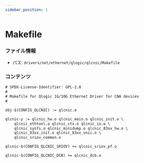 ```yaml
---
sidebar_position: 1
---
```

# Makefile

### ファイル情報

- パス: `drivers/net/ethernet/qlogic/qlcnic/Makefile`

### コンテンツ

```txt
# SPDX-License-Identifier: GPL-2.0
#
# Makefile for Qlogic 1G/10G Ethernet Driver for CNA devices
#

obj-$(CONFIG_QLCNIC) := qlcnic.o

qlcnic-y := qlcnic_hw.o qlcnic_main.o qlcnic_init.o \
	qlcnic_ethtool.o qlcnic_ctx.o qlcnic_io.o \
	qlcnic_sysfs.o qlcnic_minidump.o qlcnic_83xx_hw.o \
	qlcnic_83xx_init.o qlcnic_83xx_vnic.o \
	qlcnic_sriov_common.o

qlcnic-$(CONFIG_QLCNIC_SRIOV) += qlcnic_sriov_pf.o

qlcnic-$(CONFIG_QLCNIC_DCB) += qlcnic_dcb.o

```
